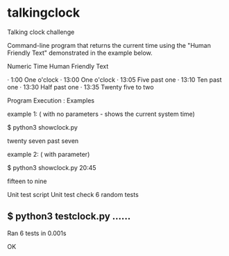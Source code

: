 # talkingclock
Talking clock challenge

Command-line program that returns the current time using the "Human Friendly Text" demonstrated in the example below.

Numeric Time Human Friendly Text

·         1:00 One o'clock
·         13:00 One o'clock
·         13:05 Five past one
·         13:10 Ten past one
·         13:30 Half past one
·         13:35 Twenty five to two
 

Program Execution :
Examples

example 1: ( with no parameters - shows the current system time)

$ python3 showclock.py 

twenty seven past  seven

example 2: ( with parameter)

$ python3 showclock.py 20:45

fifteen to  nine


Unit test script
Unit test check 6 random tests

$ python3 testclock.py
......
----------------------------------------------------------------------
Ran 6 tests in 0.001s

OK




